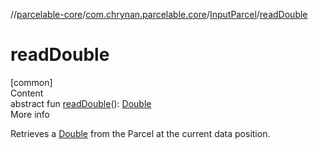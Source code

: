 //[parcelable-core](../../index.md)/[com.chrynan.parcelable.core](../index.md)/[InputParcel](index.md)/[readDouble](read-double.md)



# readDouble  
[common]  
Content  
abstract fun [readDouble](read-double.md)(): [Double](https://kotlinlang.org/api/latest/jvm/stdlib/kotlin/-double/index.html)  
More info  


Retrieves a [Double](https://kotlinlang.org/api/latest/jvm/stdlib/kotlin/-double/index.html) from the Parcel at the current data position.

  



